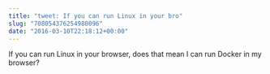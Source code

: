 ```yaml
---
title: "tweet: If you can run Linux in your bro"
slug: "708054376254980096"
date: "2016-03-10T22:18:12+00:00"
---
```

If you can run Linux in your browser, does that mean I can run Docker in my browser?